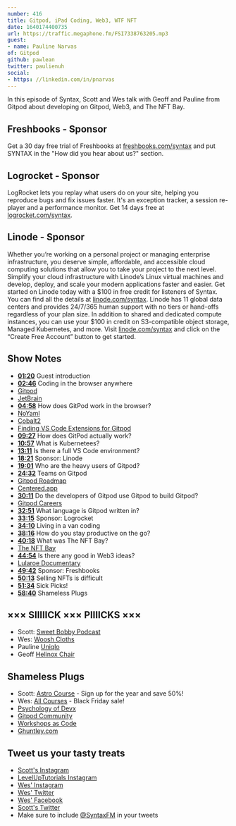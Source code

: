 ```yaml
---
number: 416
title: Gitpod, iPad Coding, Web3, WTF NFT
date: 1640174400735
url: https://traffic.megaphone.fm/FSI7338763205.mp3
guest: 
- name: Pauline Narvas
of: Gitpod
github: pawlean
twitter: paulienuh
social: 
- https: //linkedin.com/in/pnarvas
---
```


In this episode of Syntax, Scott and Wes talk with Geoff and Pauline from Gitpod about developing on Gitpod, Web3, and The NFT Bay.

## Freshbooks - Sponsor

Get a 30 day free trial of Freshbooks at [freshbooks.com/syntax](https://freshbooks.com/syntax) and put SYNTAX in the "How did you hear about us?" section.

## Logrocket - Sponsor

LogRocket lets you replay what users do on your site, helping you reproduce bugs and fix issues faster. It's an exception tracker, a session re-player and a performance monitor. Get 14 days free at [logrocket.com/syntax](https://logrocket.com/syntax).

## Linode - Sponsor

Whether you’re working on a personal project or managing enterprise infrastructure, you deserve simple, affordable, and accessible cloud computing solutions that allow you to take your project to the next level. Simplify your cloud infrastructure with Linode’s Linux virtual machines and develop, deploy, and scale your modern applications faster and easier. Get started on Linode today with a $100 in free credit for listeners of Syntax. You can find all the details at [linode.com/syntax](https://linode.com/syntax). Linode has 11 global data centers and provides 24/7/365 human support with no tiers or hand-offs regardless of your plan size. In addition to shared and dedicated compute instances, you can use your $100 in credit on S3-compatible object storage, Managed Kubernetes, and more. Visit [linode.com/syntax](https://linode.com/syntax) and click on the “Create Free Account” button to get started.

## Show Notes

* **[01:20](#t=01:20)** Guest introduction
* **[02:46](#t=02:46)** Coding in the browser anywhere
* [Gitpod](https://www.gitpod.io)
* [JetBrain](https://www.jetbrains.com)
* **[04:58](#t=04:58)** How does GitPod work in the browser?
* [NoYaml](https://noyaml.com)
* [Cobalt2](https://marketplace.visualstudio.com/items?itemName=wesbos.theme-cobalt2)
* [Finding VS Code Extensions for Gitpod](https://www.gitpod.io/docs/vscode-extensions)
* **[09:27](#t=09:27)** How does GitPod actually work?
* **[10:57](#t=10:57)** What is Kubernetees?
* **[13:11](#t=13:11)** Is there a full VS Code environment?
* **[18:21](#t=18:21)** Sponsor: Linode
* **[19:01](#t=19:01)** Who are the heavy users of Gitpod?
* **[24:32](#t=24:32)** Teams on Gitpod
* [Gitpod Roadmap](https://github.com/gitpod-io/roadmap#:~:text=The%20roadmap%20serves%20as%20a%20broad%20overview%20of,make%20software%20engineering%20more%20collaborative%2C%20joyful%2C%20and%20secure.)
* [Centered.app](https://www.centered.app)
* **[30:11](#t=30:11)** Do the developers of Gitpod use Gitpod to build Gitpod?
* [Gitpod Careers](https://gitpod.crew.work/jobs)
* **[32:51](#t=32:51)** What language is Gitpod written in?
* **[33:15](#t=33:15)** Sponsor: Logrocket
* **[34:10](#t=34:10)** Living in a van coding
* **[38:16](#t=38:16)** How do you stay productive on the go?
* **[40:18](#t=40:18)** What was The NFT Bay?
* [The NFT Bay](https://thenftbay.org)
* **[44:54](#t=44:54)** Is there any good in Web3 ideas?
* [Lularoe Documentary](https://www.vanityfair.com/hollywood/2021/09/amazon-lularoe-documentary-lularich)
* **[49:42](#t=49:42)** Sponsor: Freshbooks
* **[50:13](#t=50:13)** Selling NFTs is difficult
* **[51:34](#t=51:34)** Sick Picks!
* **[58:40](#t=58:40)** Shameless Plugs

## ××× SIIIIICK ××× PIIIICKS ×××

* Scott: [Sweet Bobby Podcast](https://www.tortoisemedia.com/listen/sweet-bobby/)
* Wes: [Woosh Cloths](https://amzn.to/31blFhY)
* Pauline [Uniqlo](https://www.uniqlo.com/)
* Geoff [Helinox Chair](https://helinox.com/collections/hiking-chairs)

## Shameless Plugs

* Scott: [Astro Course](https://www.leveluptutorials.com/pro) - Sign up for the year and save 50%!
* Wes: [All Courses](https://wesbos.com/courses/) - Black Friday sale!
* [Psychology of Devx](https://www.gitpod.io/blog/psychology-of-devx)
* [Gitpod Community](https://www.gitpod.io/community)
* [Workshops as Code](https://www.gitpod.io/blog/workshops-as-code)
* [Ghuntley.com](https://ghuntley.com)

## Tweet us your tasty treats

* [Scott's Instagram](https://www.instagram.com/stolinski/)
* [LevelUpTutorials Instagram](https://www.instagram.com/LevelUpTutorials/)
* [Wes' Instagram](https://www.instagram.com/wesbos/)
* [Wes' Twitter](https://twitter.com/wesbos)
* [Wes' Facebook](https://www.facebook.com/wesbos.developer)
* [Scott's Twitter](https://twitter.com/stolinski)
* Make sure to include [@SyntaxFM](https://twitter.com/SyntaxFM) in your tweets
